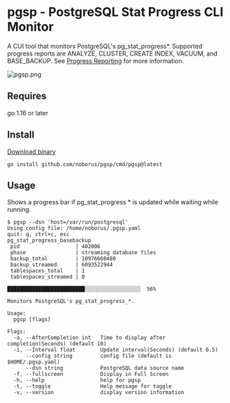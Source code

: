 # pgsp - PostgreSQL Stat Progress CLI Monitor

A CUI tool that monitors PostgreSQL's pg_stat_progress*.
Supported progress reports are ANALYZE, CLUSTER, CREATE INDEX, VACUUM, and BASE_BACKUP.
See [Progress Reporting](https://www.postgresql.org/docs/current/progress-reporting.html) for more information.

![pgsp.png](https://raw.githubusercontent.com/noborus/pgsp/master/docs/pgsp.png)


## Requires

go 1.16 or later

## Install

[Download binary](https://github.com/noborus/pgsp/releases/tag/v0.0.1)

```console
go install github.com/noborus/pgsp/cmd/pgsp@latest
```

## Usage

Shows a progress bar if pg_stat_progress * is updated while waiting while running.

```console
$ pgsp --dsn 'host=/var/run/postgresql'
Using config file: /home/noborus/.pgsp.yaml
quit: q, ctrl+c, esc
pg_stat_progress_basebackup
 pid                  | 402006
 phase                | streaming database files
 backup_total         | 10976660480
 backup_streamed      | 6093522944
 tablespaces_total    | 1
 tablespaces_streamed | 0

█████████████████████████░░░░░░░░░░░░░░░░░░  56%
```

```console
Monitors PostgreSQL's pg_stat_progress_*.

Usage:
  pgsp [flags]

Flags:
  -a, --AfterCompletion int   Time to display after completion(Seconds) (default 10)
  -i, --Interval float        Update interval(Seconds) (default 0.5)
      --config string         config file (default is $HOME/.pgsp.yaml)
      --dsn string            PostgreSQL data source name
  -f, --fullscreen            Display in Full Screen
  -h, --help                  help for pgsp
  -t, --toggle                Help message for toggle
  -v, --version               display version information
```